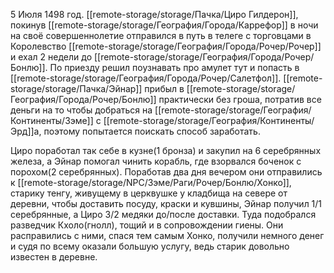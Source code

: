 5 Июля 1498 год.
[[remote-storage/storage/Пачка/Циро Гилдерон]], покинув [[remote-storage/storage/География/Города/Каррефор]] в ночи на своё совершеннолетие отправился в путь в телеге с торговцами в Королевство [[remote-storage/storage/География/Города/Рочер/Рочер]] и ехал 2 недели до [[remote-storage/storage/География/Города/Рочер/Бонлю]]. По приезду решил поузнавать про амулет тут и попасть в [[remote-storage/storage/География/Города/Рочер/Салетфол]].
[[remote-storage/storage/Пачка/Эйнар]] прибыл в [[remote-storage/storage/География/Города/Рочер/Бонлю]] практически без гроша, потратив все деньги на то чтобы добраться на [[remote-storage/storage/География/Континенты/Зэме]] с [[remote-storage/storage/География/Континенты/Эрд]]а, поэтому попытается поискать способ заработать.

Циро поработал так себе в кузне(1 бронза) и закупил на 6 серебрянных железа, а Эйнар помогал чинить корабль, где взорвался боченок с порохом(2 серебрянных). Поработав два дня вечером они отправились к [[remote-storage/storage/NPC/Зэме/Раги/Рочер/Бонлю/Хонко]], старику тенгу, живущему в церквушке у кладбища на севере от деревни, чтобы доставить посуду, краски и кувшины, Эйнар получил 1/1 серебрянные, а Циро 3/2 медяки до/после доставки. Туда подобрался разведчик Кхоло(гнолл), тощий и в сопровождении гиены. Они расправились с ними, спася тем самым Хонко, получили немного денег и судя по всему оказали большую услугу, ведь старик довольно известен в деревне.

